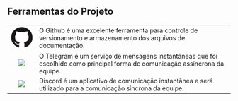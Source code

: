 ## Ferramentas do Projeto
|     |     | 
| :-: | :- |
| <img src="https://raw.githubusercontent.com/devicons/devicon/master/icons/github/github-original.svg" width="100"> | O Github é uma excelente ferramenta para controle de versionamento e armazenamento dos arquivos de documentação. |
| <img src=![telegram](https://user-images.githubusercontent.com/72039007/176437742-ce794070-ebee-43b5-86cd-3f6a6fc5d58a.png) width="100"> | O Telegram é um serviço de mensagens instantâneas que foi escolhido como principal forma de comunicação assíncrona da equipe. |
| <img src=![discord](https://user-images.githubusercontent.com/72039007/176437915-42873515-d885-4c16-be53-18de62b89296.svg) width="100"> | Discord é um aplicativo de comunicação instantânea e será utilizado para a comunicação síncrona da equipe. |

